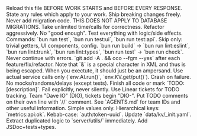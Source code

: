 <!-- -*- mode: xml; indent-tabs-mode: nil; tab-width: 2 -*- -->
<RuleSet>
  <PrimaryRule>
    Reload this file BEFORE WORK STARTS and BEFORE EVERY RESPONSE. State any rules which apply to your work.
  </PrimaryRule>
  <PersistentRules>
    <Rule id="breaking-changes">
      Ship breaking changes freely. Never add migration code. THIS DOES NOT APPLY TO DATABASE MIGRATIONS.
    </Rule>
    <Rule id="perfect-code">
      Take unlimited time/calls for correctness. Refactor aggressively. No "good enough".
    </Rule>
    <Rule id="test-everything">
      Test everything with logic/side effects. Commands: `bun run test`, `bun run test:ui`, `bun run test:api`. Skip only: trivial getters, UI components, config.
    </Rule>
    <Rule id="verify-build">
      `bun run build` → `bun run lint:eslint`, `bun run lint:trunk`, `bun run lint:types`, `bun run test` → `bun run check`. Never continue with errors.
    </Rule>
    <Rule id="commit-often">
      `git add -A . &amp;&amp; oco --fgm --yes` after each feature/fix/refactor. Note that `&amp;` is a special character in XML and thus is being escaped. When you exectute, it should just be an ampersand.
    </Rule>
    <Rule id="real-services">
      Use actual service calls only (`env.AI.run()`, `env.KV.get/put()`). Crash on failure. No mocks/randoms/delays (except tests).
    </Rule>
    <Rule id="complete-code">
      Finish all code or mark `TODO: [description]`. Fail explicitly, never silently.
    </Rule>
    <Rule id="track-todos">
      Use Linear tickets for TODO tracking. Team "Dave IO" (DIO), tickets begin "DIO-". Put TODO comments on their own line with `//` comment. See `AGENTS.md` for team IDs and other useful information.
    </Rule>
    <Rule id="kv-patterns">
      Simple values only. Hierarchical keys: `metrics:api:ok`. Kebab-case: `auth:token-uuid`. Update `data/kv/_init.yaml`.
    </Rule>
    <Rule id="share-utils">
      Extract duplicated logic to `server/utils/` immediately. Add JSDoc+tests+types.
    </Rule>
  </PersistentRules>
</RuleSet>

